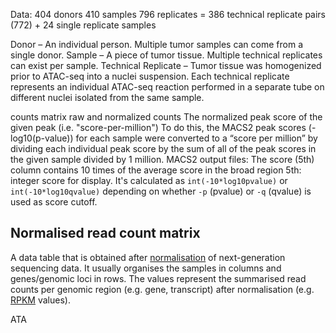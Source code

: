 Data:
404 donors
410 samples
796 replicates = 386 technical replicate pairs (772) + 24 single replicate samples 

Donor – An individual person. Multiple tumor samples can come from a single donor.
Sample – A piece of tumor tissue. Multiple technical replicates can exist per sample.
Technical Replicate – Tumor tissue was homogenized prior to ATAC-seq into a nuclei suspension. Each technical replicate represents an individual ATAC-seq reaction performed in a separate tube on different nuclei isolated from the same sample.

counts matrix
raw and normalized counts
The normalized peak score of the given peak (i.e. "score-per-million")
To do this, the MACS2 peak scores (-log10(p-value)) for each sample were converted to a “score per million” by dividing each individual peak score by the sum of all of the peak scores in the given sample divided by 1 million. 
MACS2 output files:
The score (5th) column contains 10 times of the average score in the broad region
5th: integer score for display. It's calculated as `int(-10*log10pvalue)` or `int(-10*log10qvalue)` depending on whether `-p` (pvalue) or `-q` (qvalue) is used as score cutoff.

## Normalised read count matrix

A data table that is obtained after  [normalisation](https://www.ebi.ac.uk/training/online/glossary/normalisation)  of next-generation sequencing data. It usually organises the samples in columns and genes/genomic loci in rows. The values represent the summarised read counts per genomic region (e.g. gene, transcript) after normalisation (e.g.  [RPKM](https://www.ebi.ac.uk/training/online/glossary/rpkm)  values).

ATA

<!--stackedit_data:
eyJoaXN0b3J5IjpbNzM4MTEyMjM3LDIxMDA5OTI3MSwzNDI0Mz
g2NDAsLTIwNzQ3MDgyMDEsLTE2NTc5MTg4NTgsLTU1NjM5Nzk3
MiwtMTQ4MjU1NjgwNCwtOTYyMTQ0MzcyLDEyMjY5MzQxMzAsLT
E2MTUyNzg4MDQsLTE1OTY5MTExNTEsMTE0MTY2NzQxMCw0NDI4
NDcwNDAsLTE4NjI1NDc1MTRdfQ==
-->